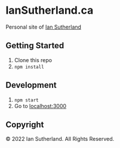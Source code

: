 # IanSutherland.ca

Personal site of [Ian Sutherland](https://iansutherland.ca)

## Getting Started

1. Clone this repo
1. `npm install`

## Development

1. `npm start`
1. Go to [localhost:3000](http://localhost:3000)

## Copyright

&copy; 2022 Ian Sutherland. All Rights Reserved.

